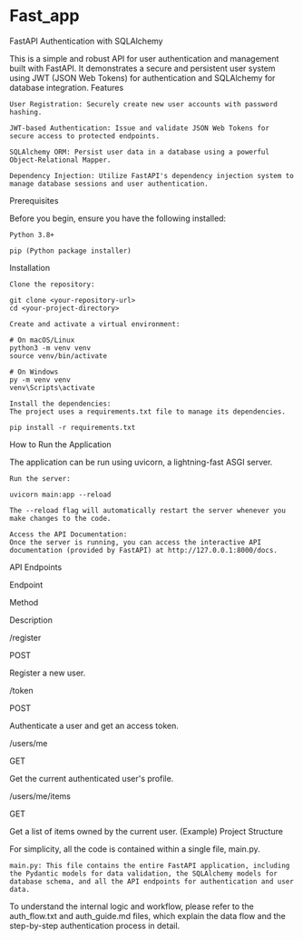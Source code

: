 # Fast_app
FastAPI Authentication with SQLAlchemy

This is a simple and robust API for user authentication and management built with FastAPI. It demonstrates a secure and persistent user system using JWT (JSON Web Tokens) for authentication and SQLAlchemy for database integration.
Features

    User Registration: Securely create new user accounts with password hashing.

    JWT-based Authentication: Issue and validate JSON Web Tokens for secure access to protected endpoints.

    SQLAlchemy ORM: Persist user data in a database using a powerful Object-Relational Mapper.

    Dependency Injection: Utilize FastAPI's dependency injection system to manage database sessions and user authentication.

Prerequisites

Before you begin, ensure you have the following installed:

    Python 3.8+

    pip (Python package installer)

Installation

    Clone the repository:

    git clone <your-repository-url>
    cd <your-project-directory>

    Create and activate a virtual environment:

    # On macOS/Linux
    python3 -m venv venv
    source venv/bin/activate

    # On Windows
    py -m venv venv
    venv\Scripts\activate

    Install the dependencies:
    The project uses a requirements.txt file to manage its dependencies.

    pip install -r requirements.txt

How to Run the Application

The application can be run using uvicorn, a lightning-fast ASGI server.

    Run the server:

    uvicorn main:app --reload

    The --reload flag will automatically restart the server whenever you make changes to the code.

    Access the API Documentation:
    Once the server is running, you can access the interactive API documentation (provided by FastAPI) at http://127.0.0.1:8000/docs.

API Endpoints

Endpoint
	

Method
	

Description

/register
	

POST
	

Register a new user.

/token
	

POST
	

Authenticate a user and get an access token.

/users/me
	

GET
	

Get the current authenticated user's profile.

/users/me/items
	

GET
	

Get a list of items owned by the current user. (Example)
Project Structure

For simplicity, all the code is contained within a single file, main.py.

    main.py: This file contains the entire FastAPI application, including the Pydantic models for data validation, the SQLAlchemy models for database schema, and all the API endpoints for authentication and user data.

To understand the internal logic and workflow, please refer to the auth_flow.txt and auth_guide.md files, which explain the data flow and the step-by-step authentication process in detail.
